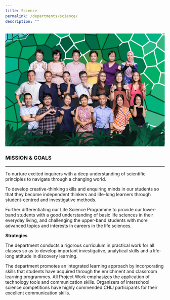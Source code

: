 ```yaml
---
title: Science
permalink: /departments/science/
description: ""
---
```

![](/images/SCIENCE.jpg)

### MISSION & GOALS

* * *

  

To nurture excited inquirers with a deep understanding of scientific principles to navigate through a changing world.

To develop creative-thinking skills and enquiring minds in our students so that they become independent thinkers and life-long learners through student-centred and investigative methods.

Further differentiating our Life Science Programme to provide our lower-band students with a good understanding of basic life sciences in their everyday living, and challenging the upper-band students with more advanced topics and interests in careers in the life sciences.
  

**Strategies**

The department conducts a rigorous curriculum in practical work for all classes so as to develop important investigative, analytical skills and a life-long attitude in discovery learning.

The department promotes an integrated learning approach by incorporating skills that students have acquired through the enrichment and classroom learning programmes. All Project Work emphasizes the application of technology tools and communication skills. Organizers of interschool science competitions have highly commended CHIJ participants for their excellent communication skills.